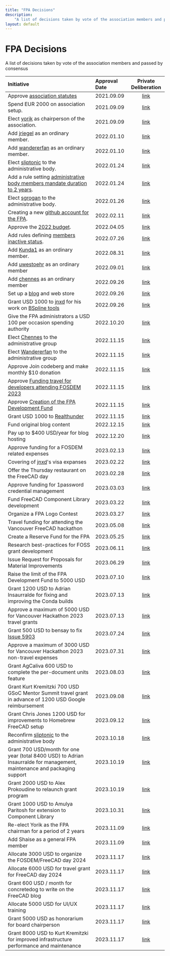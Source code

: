 ```yaml
---
title: "FPA Decisions"
description:
    "A list of decisions taken by vote of the association members and passed by consensus."
layout: default
---
```


# FPA Decisions

A list of decisions taken by vote of the association members and passed by consensus

| Initiative                                                                                                                                                                                     | Approval Date | Private Deliberation                                                                                                                                                          |
|:---------------------------------------------------------------------------------------------------------------------------------------------------------------------------------------------- |:------------- |:-----------------------------------------------------------------------------------------------------------------------------------------------------------------------------:|
| Approve [association statutes](../corporate/statutes.md)                                                                                                                                       | 2021.09.09    | [link](https://forum.freecadweb.org/viewtopic.php?f=41&t=61551&sid=f1137ee6163a6c8cf8b13421a003f4dd)                                                                          |
| Spend EUR 2000 on association setup.                                                                                                                                                           | 2021.09.09    | [link](https://forum.freecadweb.org/viewtopic.php?f=41&t=61552https://forum.freecadweb.org/viewtopic.php?f=41&t=61552https://forum.freecadweb.org/viewtopic.php?f=41&t=61552) |
| Elect [yorik](https://forum.freecadweb.org/memberlist.php?mode=viewprofile&u=68) as chairperson of the association.                                                                            | 2021.09.09    | [link](https://forum.freecadweb.org/viewtopic.php?f=41&t=61554)                                                                                                               |
| Add [jriegel](https://forum.freecadweb.org/memberlist.php?mode=viewprofile&u=67) as an ordinary member.                                                                                        | 2022.01.10    | [link](https://forum.freecadweb.org/viewtopic.php?f=43&t=65497)                                                                                                               |
| Add [wandererfan](https://forum.freecadweb.org/memberlist.php?mode=viewprofile&u=1375) as an ordinary member.                                                                                  | 2022.01.10    | [link](https://forum.freecadweb.org/viewtopic.php?f=43&t=65498)                                                                                                               |
| Elect [sliptonic](https://forum.freecadweb.org/memberlist.php?mode=viewprofile&u=708) to the administrative body.                                                                              | 2022.01.24    | [link](https://forum.freecadweb.org/viewtopic.php?f=43&t=65196)                                                                                                               |
| Add a rule setting [administrative body members mandate duration to 2 years](./rules#administrative-body-mandate-duration).                                                                    | 2022.01.24    | [link]()                                                                                                                                                                      |
| Elect [sgrogan](https://forum.freecadweb.org/memberlist.php?mode=viewprofile&u=4252) to the administrative body.                                                                               | 2022.01.26    | [link](https://forum.freecadweb.org/viewtopic.php?f=43&t=65254)                                                                                                               |
| Creating a new [github account for the FPA](https://github.com/FreeCAD/FPA).                                                                                                                   | 2022.02.11    | [link](https://forum.freecadweb.org/viewtopic.php?f=43&t=65951)                                                                                                               |
| Approve the [2022 budget](https://github.com/FreeCAD/FPA/blob/main/budgets/2022.md).                                                                                                           | 2022.04.05    | [link]()                                                                                                                                                                      |
| Add rules defining [members inactive status](../process/rules#call-for-members-to-re-confirm).                                                                                                 | 2022.07.26    | [link](https://forum.freecadweb.org/viewtopic.php?f=43&t=70238)                                                                                                               |
| Add [Kunda1](https://forum.freecadweb.org/memberlist.php?mode=viewprofile&u=12229) as an ordinary member.                                                                                      | 2022.08.31    | [link](https://forum.freecadweb.org/viewtopic.php?f=43&t=71114)                                                                                                               |
| Add [uwestoehr](https://forum.freecadweb.org/memberlist.php?mode=viewprofile&u=23505) as an ordinary member                                                                                    | 2022.09.01    | [link](https://forum.freecadweb.org/viewtopic.php?f=43&t=71115)                                                                                                               |
| Add [chennes](https://forum.freecadweb.org/memberlist.php?mode=viewprofile&u=11959) as an ordinary member                                                                                      | 2022.09.26    | [link](https://forum.freecadweb.org/viewtopic.php?f=43&t=71840)                                                                                                               |
| Set up a [blog](https://blog.freecad.org) and web store                                                                                                                                        | 2022.09.26    | [link](https://forum.freecadweb.org/viewtopic.php?f=43&t=70552)                                                                                                               |
| Grant USD 1000 to [jnxd](https://forum.freecadweb.org/memberlist.php?mode=viewprofile&u=5734) for his work on [BSpline tools](https://forum.freecadweb.org/viewtopic.php?f=9&t=71130&p=628543) | 2022.09.26    | [link](https://forum.freecadweb.org/viewtopic.php?f=43&t=71842)                                                                                                               |
| Give the FPA administrators a USD 100 per occasion spending authority                                                                                                                          | 2022.10.20    | [link](https://forum.freecadweb.org/viewtopic.php?f=43&t=72074)                                                                                                               |
| Elect [Chennes](https://forum.freecadweb.org/memberlist.php?mode=viewprofile&u=11959) to the administrative group                                                                              | 2022.11.15    | [link](https://forum.freecadweb.org/viewtopic.php?f=43&t=73351)                                                                                                               |
| Elect [Wandererfan](https://forum.freecadweb.org/memberlist.php?mode=viewprofile&u=1375) to the administrative group                                                                           | 2022.11.15    | [link](https://forum.freecadweb.org/viewtopic.php?f=43&t=73352)                                                                                                               |
| Approve Join codeberg and make monthly $10 donation                                                                                                                                            | 2022.11.15    | [link](https://forum.freecadweb.org/viewtopic.php?f=43&t=71841)                                                                                                               |
| Approve [Funding travel for developers attending FOSDEM 2023]()                                                                                                                                | 2022.11.15    | [link](https://forum.freecadweb.org/viewtopic.php?f=43&t=72953)                                                                                                               |
| Approve [Creation of the FPA Development Fund]()                                                                                                                                               | 2022.11.15    | [link](https://forum.freecadweb.org/viewtopic.php?f=43&t=71849)                                                                                                               |
| Grant USD 1000 to [Realthunder](https://forum.freecadweb.org/memberlist.php?mode=viewprofile&u=12167)                                                                                          | 2022.11.15    | [link](https://forum.freecadweb.org/viewtopic.php?f=43&t=72792)                                                                                                               |
| Fund original blog content                                                                                                                                                                     | 2022.12.15    | [link](https://forum.freecad.org/viewtopic.php?t=73307)                                                                                                                       |
| Pay up to $400 USD/year for blog hosting                                                                                                                                                       | 2022.12.20    | [link](https://forum.freecad.org/viewtopic.php?t=74347)                                                                                                                       |
| Approve funding for a FOSDEM related expenses                                                                                                                                                  | 2023.02.13    | [link](https://forum.freecad.org/viewtopic.php?t=73687)                                                                                                                       |
| Covering of [jnxd](https://forum.freecadweb.org/memberlist.php?mode=viewprofile&u=5734)'s visa expanses                                                                                        | 2023.02.22    | [link](https://forum.freecad.org/viewtopic.php?t=74663)                                                                                                                       |
| Offer the Thursday restaurant on the FreeCAD day                                                                                                                                               | 2023.02.28    | [link](https://forum.freecad.org/viewtopic.php?t=76059)                                                                                                                       |
| Approve funding for 1password credential management                                                                                                                                            | 2023.03.03    | [link](https://forum.freecad.org/viewtopic.php?t=75308)                                                                                                                       |
| Fund FreeCAD Component Library development                                                                                                                                                     | 2023.03.22    | [link](https://forum.freecad.org/viewtopic.php?t=75491)                                                                                                                       |
| Organize a FPA Logo Contest                                                                                                                                                                    | 2023.03.27    | [link](https://forum.freecad.org/viewtopic.php?t=77030)                                                                                                                       |
| Travel funding for attending the Vancouver FreeCAD hackathon                                                                                                                                   | 2023.05.08    | [link](https://forum.freecad.org/viewtopic.php?t=78205)                                                                                                                       |
| Create a Reserve Fund for the FPA                                                                                                                                                              | 2023.05.25    | [link](https://forum.freecad.org/viewtopic.php?t=78213)                                                                                                                       |
| Research best-practices for FOSS grant development                                                                                                                                             | 2023.06.11    | [link](https://forum.freecad.org/viewtopic.php?t=78936)                                                                                                                       |
| Issue Request for Proposals for Material Improvements                                                                                                                                          | 2023.06.29    | [link](https://forum.freecad.org/viewtopic.php?t=78961)                                                                                                                       |
| Raise the limit of the FPA Development Fund to 5000 USD                                                                                                                                        | 2023.07.10    | [link](https://forum.freecad.org/viewtopic.php?t=79340)                                                                                                                       |
| Grant 1200 USD to Adrian Insaurralde for fixing and improving the Conda builds                                                                                                                 | 2023.07.13    | [link](https://forum.freecad.org/viewtopic.php?t=79317)                                                                                                                       |
| Approve a maximum of 5000 USD for Vancouver Hackathon 2023 travel grants                                                                                                                       | 2023.07.13    | [link](https://forum.freecad.org/viewtopic.php?t=78205)                                                                                                                       |
| Grant 500 USD to bensay to fix [Issue 5903](https://github.com/FreeCAD/FreeCAD/issues/5903)                                                                                                    | 2023.07.24    | [link](https://forum.freecad.org/viewtopic.php?t=79748)                                                                                                                       |
| Approve a maximum of 3000 USD for Vancouver Hackathon 2023 non-travel expenses                                                                                                                 | 2023.07.31    | [link](https://forum.freecad.org/viewtopic.php?t=79901)                                                                                                                       |
| Grant AgCaliva 600 USD to complete the per-document units feature                                                                                                                              | 2023.08.03    | [link](https://forum.freecad.org/viewtopic.php?t=80112)                                                                                                                       |
| Grant Kurt Kremitzki 700 USD GSoC Mentor Summit travel grant in advance of 1200 USD Google reimbursement                                                                                       | 2023.09.08    | [link](https://forum.freecad.org/viewtopic.php?t=80746)                                                                                                                       |
| Grant Chris Jones 1200 USD for improvements to Homebrew FreeCAD setup                                                                                                                          | 2023.09.12    | [link](https://forum.freecad.org/viewtopic.php?t=81064)                                                                                                                       |
| Reconfirm [sliptonic](https://forum.freecadweb.org/memberlist.php?mode=viewprofile&u=708) to the administrative body                                                                           | 2023.10.18    | [link](https://forum.freecad.org/viewtopic.php?t=81328)                                                                                                                       |
| Grant 700 USD/month for one year (total 8400 USD) to Adrian Insaurralde for management, maintenance and packaging support                                                                      | 2023.10.19    | [link](https://forum.freecad.org/viewtopic.php?t=81820)                                                                                                                       |
| Grant 2000 USD to Alex Prokoudine to relaunch grant program                                                                                                                                    | 2023.10.19    | [link](https://forum.freecad.org/viewtopic.php?t=81568)                                                                                                                       |
| Grant 1000 USD  to Amulya Paritosh for extension to Component Library                                                                                                                          | 2023.10.31    | [link](https://forum.freecad.org/viewtopic.php?t=82156)                                                                                                                       |
| Re-elect Yorik as the FPA chairman for a period of 2 years                                                                                                                                     | 2023.11.09    | [link](https://forum.freecad.org/viewtopic.php?t=82559)                                                                                                                       |
| Add Shaise as a general FPA member                                                                                                                                                             | 2023.11.09    | [link](https://forum.freecad.org/viewtopic.php?t=79361)                                                                                                                       |
| Allocate 3000 USD to organize the FOSDEM/FreeCAD day 2024                                                                                                                                      | 2023.11.17    | [link](https://forum.freecad.org/viewtopic.php?t=82194)                                                                                                                       |
| Allocate 6000 USD for travel grant for FreeCAD day 2024                                                                                                                                        | 2023.11.17    | [link](https://forum.freecad.org/viewtopic.php?t=82208)                                                                                                                       |
| Grant 600 USD / month for concretedog to write on the FreeCAD blog                                                                                                                             | 2023.11.17    | [link](https://forum.freecad.org/viewtopic.php?t=82240)                                                                                                                       |
| Allocate 5000 USD for UI/UX training                                                                                                                                                           | 2023.11.17    | [link](https://forum.freecad.org/viewtopic.php?t=82406)                                                                                                                       |
| Grant 5000 USD as honorarium for board chairperson                                                                                                                                             | 2023.11.17    | [link](https://forum.freecad.org/viewtopic.php?t=82576)                                                                                                                       |
| Grant 8000 USD to Kurt Kremitzki for improved infrastructure performance and maintenance                                                                                                       | 2023.11.17    | [link](https://forum.freecad.org/viewtopic.php?t=82483)                                                                                                                       |
